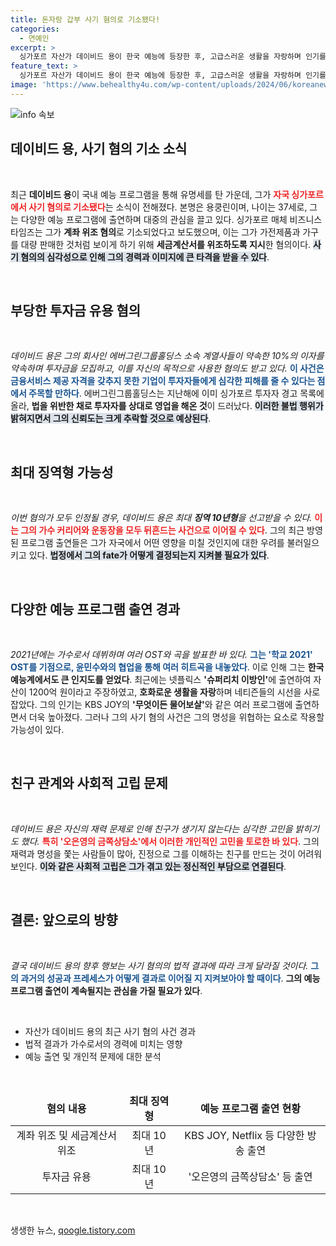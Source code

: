 ```yaml
---
title: 돈자랑 갑부 사기 혐의로 기소됐다!
categories:
  - 연예인
excerpt: >
  싱가포르 자산가 데이비드 용이 한국 예능에 등장한 후, 고급스러운 생활을 자랑하며 인기를 끌었지만, 이제 계좌 위조와 투자금 유용 혐의로 기소됐다. 걱정스러운 그 미래는? 클릭해서 더 알아보세요!
feature_text: >
  싱가포르 자산가 데이비드 용이 한국 예능에 등장한 후, 고급스러운 생활을 자랑하며 인기를 끌었지만, 이제 계좌 위조와 투자금 유용 혐의로 기소됐다. 걱정스러운 그 미래는? 클릭해서 더 알아보세요!
image: 'https://www.behealthy4u.com/wp-content/uploads/2024/06/koreanews.jpg'
---
```


<p><img src="https://www.behealthy4u.com/wp-content/uploads/2024/06/koreanews.jpg" alt="info 속보" /></p>

<h2 data-ke-size="size26">데이비드 용, 사기 혐의 기소 소식</h2>

<p data-ke-size="size16">&nbsp;</p>

<p>최근 <strong>데이비드 용</strong>이 국내 예능 프로그램을 통해 유명세를 탄 가운데, 그가 <b><span style="color: #ee2323;">자국 싱가포르에서 사기 혐의로 기소됐다</span></b>는 소식이 전해졌다. 본명은 용쿵린이며, 나이는 37세로, 그는 다양한 예능 프로그램에 출연하며 대중의 관심을 끌고 있다. 싱가포르 매체 비즈니스타임즈는 그가 <strong>계좌 위조 혐의</strong>로 기소되었다고 보도했으며, 이는 그가 가전제품과 가구를 대량 판매한 것처럼 보이게 하기 위해 <strong>세금계산서를 위조하도록 지시</strong>한 혐의이다. <b><span style="background-color: #21538527;">사기 혐의의 심각성으로 인해 그의 경력과 이미지에 큰 타격을 받을 수 있다</span></b>. </p>

<p data-ke-size="size16">&nbsp;</p>

<h2 data-ke-size="size26">부당한 투자금 유용 혐의</h2>

<p data-ke-size="size16">&nbsp;</p>

<p><em>데이비드 용은 그의 회사인 에버그린그룹홀딩스 소속 계열사들이 약속한 10%의 이자를 약속하며 투자금을 모집하고, 이를 자신의 목적으로 사용한 혐의도 받고 있다.</em> <b><span style="color: #1a5490;">이 사건은 금융서비스 제공 자격을 갖추지 못한 기업이 투자자들에게 심각한 피해를 줄 수 있다는 점에서 주목할 만하다</span></b>. 에버그린그룹홀딩스는 지난해에 이미 싱가포르 투자자 경고 목록에 올라, <strong>법을 위반한 채로 투자자를 상대로 영업을 해온 것</strong>이 드러났다. <b><span style="background-color: #21538527;">이러한 불법 행위가 밝혀지면서 그의 신뢰도는 크게 추락할 것으로 예상된다</span></b>.</p>

<p data-ke-size="size16">&nbsp;</p>

<h2 data-ke-size="size26">최대 징역형 가능성</h2>

<p data-ke-size="size16">&nbsp;</p>

<p><em>이번 혐의가 모두 인정될 경우, 데이비드 용은 최대 <strong>징역 10년형</strong>을 선고받을 수 있다.</em> <b><span style="color: #ee2323;">이는 그의 가수 커리어와 운동장을 모두 뒤흔드는 사건으로 이어질 수 있다</span></b>. 그의 최근 방영된 프로그램 출연들은 그가 자국에서 어떤 영향을 미칠 것인지에 대한 우려를 불러일으키고 있다. <b><span style="background-color: #21538527;">법정에서 그의 fate가 어떻게 결정되는지 지켜볼 필요가 있다</span></b>.</p>

<p data-ke-size="size16">&nbsp;</p>

<h2 data-ke-size="size26">다양한 예능 프로그램 출연 경과</h2>

<p data-ke-size="size16">&nbsp;</p>

<p><em>2021년에는 가수로서 데뷔하며 여러 OST와 곡을 발표한 바 있다.</em> <b><span style="color: #1a5490;">그는 '학교 2021' OST를 기점으로, 윤민수와의 협업을 통해 여러 히트곡을 내놓았다</span></b>. 이로 인해 그는 <strong>한국 예능계에서도 큰 인지도를 얻었다</strong>. 최근에는 넷플릭스 <strong>'슈퍼리치 이방인'</strong>에 출연하여 자산이 1200억 원이라고 주장하였고, <strong>호화로운 생활을 자랑</strong>하며 네티즌들의 시선을 사로잡았다. 그의 인기는 KBS JOY의 <strong>'무엇이든 물어보살'</strong>와 같은 여러 프로그램에 출연하면서 더욱 높아졌다. 그러나 그의 사기 혐의 사건은 그의 명성을 위협하는 요소로 작용할 가능성이 있다.</p>

<p data-ke-size="size16">&nbsp;</p>

<h2 data-ke-size="size26">친구 관계와 사회적 고립 문제</h2>

<p data-ke-size="size16">&nbsp;</p>

<p><em>데이비드 용은 자신의 재력 문제로 인해 친구가 생기지 않는다는 심각한 고민을 밝히기도 했다.</em> <b><span style="color: #ee2323;">특히 '오은영의 금쪽상담소'에서 이러한 개인적인 고민을 토로한 바 있다</span></b>. 그의 재력과 명성을 쫓는 사람들이 많아, 진정으로 그를 이해하는 친구를 만드는 것이 어려워 보인다. <b><span style="background-color: #21538527;">이와 같은 사회적 고립은 그가 겪고 있는 정신적인 부담으로 연결된다</span></b>.</p>

<p data-ke-size="size16">&nbsp;</p>

<h2 data-ke-size="size26">결론: 앞으로의 방향</h2>

<p data-ke-size="size16">&nbsp;</p>

<p><em>결국 데이비드 용의 향후 행보는 사기 혐의의 법적 결과에 따라 크게 달라질 것이다.</em> <b><span style="color: #1a5490;">그의 과거의 성공과 프레세스가 어떻게 결과로 이어질 지 지켜보아야 할 때이다</span></b>. <strong>그의 예능 프로그램 출연이 계속될지는 관심을 가질 필요가 있다</strong>. </p>

<p data-ke-size="size16">&nbsp;</p>

<ul>
    <li>자산가 데이비드 용의 최근 사기 혐의 사건 경과</li>
    <li>법적 결과가 가수로서의 경력에 미치는 영향</li>
    <li>예능 출연 및 개인적 문제에 대한 분석</li>
</ul>

<p data-ke-size="size16">&nbsp;</p>

<table style="width: 100%;">
    <thead>
        <tr>
            <td style="text-align: center; height: 17px;"><b>혐의 내용</b></td>
            <td style="text-align: center; height: 17px;"><b>최대 징역형</b></td>
            <td style="text-align: center; height: 17px;"><b>예능 프로그램 출연 현황</b></td>
        </tr>
    </thead>
    <tbody>
        <tr>
            <td style="text-align: center; height: 17px;">계좌 위조 및 세금계산서 위조</td>
            <td style="text-align: center; height: 17px;">최대 10년</td>
            <td style="text-align: center; height: 17px;">KBS JOY, Netflix 등 다양한 방송 출연</td>
        </tr>
        <tr>
            <td style="text-align: center; height: 17px;">투자금 유용</td>
            <td style="text-align: center; height: 17px;">최대 10년</td>
            <td style="text-align: center; height: 17px;">'오은영의 금쪽상담소' 등 출연</td>
        </tr>
    </tbody>
</table>

<p data-ke-size="size16">&nbsp;</p>
생생한 뉴스, <a href="https://qoogle.tistory.com" rel="dofollow">qoogle.tistory.com</a>


